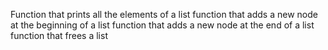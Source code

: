 Function that prints all the elements of a list function that adds a new node at the beginning of a list function that adds a new node at the end of a list function that frees a list
